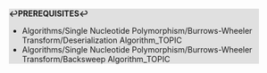 <div style="margin:2em; background-color: #e0e0e0;">

<strong>↩PREREQUISITES↩</strong>

 * Algorithms/Single Nucleotide Polymorphism/Burrows-Wheeler Transform/Deserialization Algorithm_TOPIC
 * Algorithms/Single Nucleotide Polymorphism/Burrows-Wheeler Transform/Backsweep Algorithm_TOPIC

</div>

